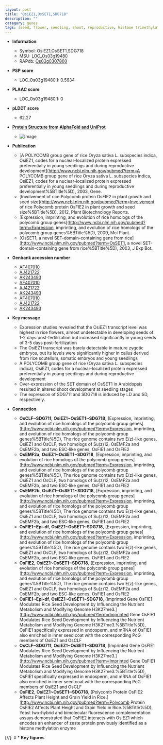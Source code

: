 ```yaml
---
layout: post
title: "OsiEZ1,OsSET1,SDG718"
description: ""
category: genes
tags: [seed, flower, seedling, shoot, reproductive, histone trimethylation]
---
```


* **Information**  
    + Symbol: OsiEZ1,OsSET1,SDG718  
    + MSU: [LOC_Os03g19480](http://rice.plantbiology.msu.edu/cgi-bin/ORF_infopage.cgi?orf=LOC_Os03g19480)  
    + RAPdb: [Os03g0307800](http://rapdb.dna.affrc.go.jp/viewer/gbrowse_details/irgsp1?name=Os03g0307800)  

* **PSP score**  
    + LOC_Os03g19480.1: 0.5634 

* **PLAAC score**  
    + LOC_Os03g19480.1: 0 

* **pLDDT score**
    + 62.27

* **[Protein Structure from AlphaFold and UniProt](https://www.uniprot.org/uniprotkb/Q10MI4/entry#structure)**
    + ![image](https://ricepsp.github.io/images/Q1/AF-Q10MI4-F1.png)

* **Publication**  
    + [A POLYCOMB group gene of rice Oryza sativa L. subspecies indica, OsiEZ1, codes for a nuclear-localized protein expressed preferentially in young seedlings and during reproductive development](http://www.ncbi.nlm.nih.gov/pubmed?term=A POLYCOMB group gene of rice Oryza sativa L. subspecies indica, OsiEZ1, codes for a nuclear-localized protein expressed preferentially in young seedlings and during reproductive development%5BTitle%5D), 2003, Gene.
    + [Involvement of rice Polycomb protein OsFIE2 in plant growth and seed size](http://www.ncbi.nlm.nih.gov/pubmed?term=Involvement of rice Polycomb protein OsFIE2 in plant growth and seed size%5BTitle%5D), 2012, Plant Biotechnology Reports.
    + [Expression, imprinting, and evolution of rice homologs of the polycomb group genes](http://www.ncbi.nlm.nih.gov/pubmed?term=Expression, imprinting, and evolution of rice homologs of the polycomb group genes%5BTitle%5D), 2009, Mol Plant.
    + [OsSET1, a novel SET-domain-containing gene from rice](http://www.ncbi.nlm.nih.gov/pubmed?term=OsSET1, a novel SET-domain-containing gene from rice%5BTitle%5D), 2003, J Exp Bot.

* **Genbank accession number**  
    + [AF407010](http://www.ncbi.nlm.nih.gov/nuccore/AF407010)
    + [AJ421722](http://www.ncbi.nlm.nih.gov/nuccore/AJ421722)
    + [AK243493](http://www.ncbi.nlm.nih.gov/nuccore/AK243493)
    + [AF407010](http://www.ncbi.nlm.nih.gov/nuccore/AF407010)
    + [AJ421722](http://www.ncbi.nlm.nih.gov/nuccore/AJ421722)
    + [AK243493](http://www.ncbi.nlm.nih.gov/nuccore/AK243493)
    + [AF407010](http://www.ncbi.nlm.nih.gov/nuccore/AF407010)
    + [AJ421722](http://www.ncbi.nlm.nih.gov/nuccore/AJ421722)
    + [AK243493](http://www.ncbi.nlm.nih.gov/nuccore/AK243493)

* **Key message**  
    + Expression studies revealed that the OsiEZ1 transcript level was highest in rice flowers, almost undetectable in developing seeds of 1-2 days post-fertilization but increased significantly in young seeds of 3-5 days post-fertilization
    + The OsiEZ1 transcript was barely detectable in mature zygotic embryos, but its levels were significantly higher in callus derived from rice scutellum, somatic embryos and young seedlings
    + A POLYCOMB group gene of rice (Oryza sativa L. subspecies indica), OsiEZ1, codes for a nuclear-localized protein expressed preferentially in young seedlings and during reproductive development
    + Over-expression of the SET domain of OsSET1 in Arabidopsis resulted in altered shoot development at seedling stages
    + The expression of SDG711 and SDG718 is induced by LD and SD, respectively.

* **Connection**  
    + __OsCLF~SDG711__, __OsiEZ1~OsSET1~SDG718__, [Expression, imprinting, and evolution of rice homologs of the polycomb group genes](http://www.ncbi.nlm.nih.gov/pubmed?term=Expression, imprinting, and evolution of rice homologs of the polycomb group genes%5BTitle%5D), The rice genome contains two E(z)-like genes, OsiEZ1 and OsCLF, two homologs of Su(z)12, OsEMF2a and OsEMF2b, and two ESC-like genes, OsFIE1 and OsFIE2
    + __OsEMF2a__, __OsiEZ1~OsSET1~SDG718__, [Expression, imprinting, and evolution of rice homologs of the polycomb group genes](http://www.ncbi.nlm.nih.gov/pubmed?term=Expression, imprinting, and evolution of rice homologs of the polycomb group genes%5BTitle%5D), The rice genome contains two E(z)-like genes, OsiEZ1 and OsCLF, two homologs of Su(z)12, OsEMF2a and OsEMF2b, and two ESC-like genes, OsFIE1 and OsFIE2
    + __OsEMF2b__, __OsiEZ1~OsSET1~SDG718__, [Expression, imprinting, and evolution of rice homologs of the polycomb group genes](http://www.ncbi.nlm.nih.gov/pubmed?term=Expression, imprinting, and evolution of rice homologs of the polycomb group genes%5BTitle%5D), The rice genome contains two E(z)-like genes, OsiEZ1 and OsCLF, two homologs of Su(z)12, OsEMF2a and OsEMF2b, and two ESC-like genes, OsFIE1 and OsFIE2
    + __OsFIE1~Epi-df__, __OsiEZ1~OsSET1~SDG718__, [Expression, imprinting, and evolution of rice homologs of the polycomb group genes](http://www.ncbi.nlm.nih.gov/pubmed?term=Expression, imprinting, and evolution of rice homologs of the polycomb group genes%5BTitle%5D), The rice genome contains two E(z)-like genes, OsiEZ1 and OsCLF, two homologs of Su(z)12, OsEMF2a and OsEMF2b, and two ESC-like genes, OsFIE1 and OsFIE2
    + __OsFIE2__, __OsiEZ1~OsSET1~SDG718__, [Expression, imprinting, and evolution of rice homologs of the polycomb group genes](http://www.ncbi.nlm.nih.gov/pubmed?term=Expression, imprinting, and evolution of rice homologs of the polycomb group genes%5BTitle%5D), The rice genome contains two E(z)-like genes, OsiEZ1 and OsCLF, two homologs of Su(z)12, OsEMF2a and OsEMF2b, and two ESC-like genes, OsFIE1 and OsFIE2
    + __OsFIE1~Epi-df__, __OsiEZ1~OsSET1~SDG718__, [Imprinted Gene OsFIE1 Modulates Rice Seed Development by Influencing the Nutrient Metabolism and Modifying Genome H3K27me3.](http://www.ncbi.nlm.nih.gov/pubmed?term=Imprinted Gene OsFIE1 Modulates Rice Seed Development by Influencing the Nutrient Metabolism and Modifying Genome H3K27me3.%5BTitle%5D), OsFIE1 specifically expressed in endosperm, and mRNA of OsFIE1 also enriched in inner seed coat with the corresponding PcG members of OsiEZ1 and OsCLF
    + __OsCLF~SDG711__, __OsiEZ1~OsSET1~SDG718__, [Imprinted Gene OsFIE1 Modulates Rice Seed Development by Influencing the Nutrient Metabolism and Modifying Genome H3K27me3.](http://www.ncbi.nlm.nih.gov/pubmed?term=Imprinted Gene OsFIE1 Modulates Rice Seed Development by Influencing the Nutrient Metabolism and Modifying Genome H3K27me3.%5BTitle%5D), OsFIE1 specifically expressed in endosperm, and mRNA of OsFIE1 also enriched in inner seed coat with the corresponding PcG members of OsiEZ1 and OsCLF
    + __OsFIE2__, __OsiEZ1~OsSET1~SDG718__, [Polycomb Protein OsFIE2 Affects Plant Height and Grain Yield in Rice.](http://www.ncbi.nlm.nih.gov/pubmed?term=Polycomb Protein OsFIE2 Affects Plant Height and Grain Yield in Rice.%5BTitle%5D), Yeast two-hybrid and bimolecular fluorescence complementation assays demonstrated that OsFIE2 interacts with OsiEZ1 which encodes an enhancer of zeste protein previously identified as a histone methylation enzyme

[//]: # * **Key figures**  


